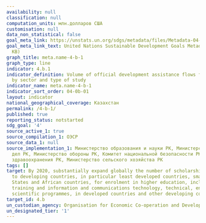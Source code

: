```yaml
---
availability: null
classification: null
computation_units: млн.долларов США
customisation: null
data_non_statistical: false
goal_meta_link: https://unstats.un.org/sdgs/metadata/files/Metadata-04-0B-01.pdf
goal_meta_link_text: United Nations Sustainable Development Goals Metadata (PDF 211
  KB)
graph_title: meta.name-4-b-1
graph_type: line
indicator: 4.b.1
indicator_definition: Volume of official development assistance flows for scholarships
  by sector and type of study
indicator_name: meta.name-4-b-1
indicator_sort_order: 04-0b-01
layout: indicator
national_geographical_coverage: Казахстан
permalink: /4-b-1/
published: true
reporting_status: notstarted
sdg_goal: '4'
source_active_1: true
source_compilation_1: ОЭСР
source_data_1: null
source_implementation_1: Министерство образования и науки РК, Министерство внутренних
  дел РК, Министерство обороны РК, Комитет национальной безопасности РК, Министерство
  здравоохранения РК, Министерство сельского хозяйства РК
tags: []
target: By 2020, substantially expand globally the number of scholarships available
  to developing countries, in particular least developed countries, small island developing
  States and African countries, for enrolment in higher education, including vocational
  training and information and communications technology, technical, engineering and
  scientific programmes, in developed countries and other developing countries
target_id: 4.b
un_custodian_agency: Organisation for Economic Co-operation and Development (OECD)
un_designated_tier: '1'
---
```

